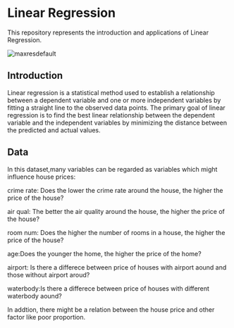 
# Linear Regression

This repository represents the introduction and applications of Linear Regression.

![maxresdefault](https://user-images.githubusercontent.com/108134942/226747399-3a084e6b-812d-4ac4-a6a6-dcc38b661279.jpeg)


## Introduction

Linear regression is a statistical method used to establish a relationship between a dependent variable and one or more independent variables by fitting a straight line to the observed data points. The primary goal of linear regression is to find the best linear relationship between the dependent variable and the independent variables by minimizing the distance between the predicted and actual values.

## Data

In this dataset,many variables can be regarded as variables which might influence house prices:

crime rate: Does the lower the crime rate around the house, the higher the price of the house?

air qual: The better the air quality around the house, the higher the price of the house?

room num: Does the higher the number of rooms in a house, the higher the price of the house?

age:Does the younger the home, the higher the price of the home?

airport: Is there a differece between price of houses with airport aound and those without airport aroud?

waterbody:Is there a differece between price of houses with different waterbody aound?

In addtion, there might be a relation between the house price and other factor like poor proportion.


